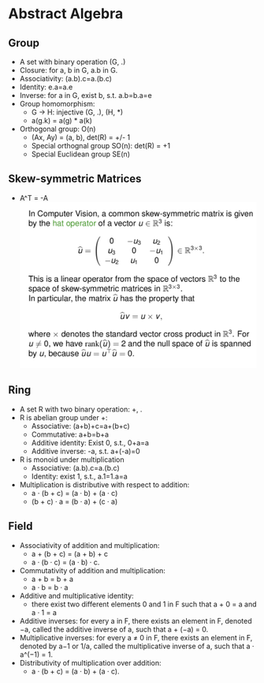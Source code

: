 # Abstract Algebra

## Group
- A set with binary operation (G, .)
- Closure: for a, b in G, a.b in G.
- Associativity: (a.b).c=a.(b.c)
- Identity: e.a=a.e
- Inverse: for a in G, exist b, s.t. a.b=b.a=e
- Group homomorphism:
	- G -> H: injective (G, .), (H, \*)
	- a(g.k) = a(g) \* a(k)
- Orthogonal group: O(n)
	- (Ax, Ay) = (a, b), det(R) = +/- 1
	- Special orthognal group SO(n): det(R) = +1
	- Special Euclidean group SE(n)

## Skew-symmetric Matrices
- A^T = -A
	<img src="/Algebra/images/Skew-symmetric.png" alt="drawing" width="500"/>

## Ring
- A set R with two binary operation: +, .
- R is abelian group under +:
	- Associative: (a+b)+c=a+(b+c)
	- Commutative: a+b=b+a
	- Additive identity: Exist 0, s.t., 0+a=a
	- Additive inverse: -a, s.t. a+(-a)=0
- R is monoid under multiplication
	- Associative: (a.b).c=a.(b.c)
	- Identity: exist 1, s.t., a.1=1.a=a
- Multiplication is distributive with respect to addition:
	- a ⋅ (b + c) = (a · b) + (a · c)
	- (b + c) · a = (b · a) + (c · a) 

## Field
- Associativity of addition and multiplication:
	- a + (b + c) = (a + b) + c
	- a · (b · c) = (a · b) · c.
- Commutativity of addition and multiplication:
	- a + b = b + a
	- a · b = b · a
- Additive and multiplicative identity:
	- there exist two different elements 0 and 1 in F such that a + 0 = a and a · 1 = a
- Additive inverses: for every a in F, there exists an element in F, denoted −a, called the additive inverse of a, such that a + (−a) = 0.
- Multiplicative inverses: for every a ≠ 0 in F, there exists an element in F, denoted by a−1 or 1/a, called the multiplicative inverse of a, such that a · a^(−1) = 1.
- Distributivity of multiplication over addition:
	- a · (b + c) = (a · b) + (a · c).
